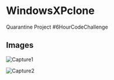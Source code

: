# WindowsXPclone
Quarantine Project
#6HourCodeChallenge

## Images 

![Capture1](https://user-images.githubusercontent.com/53239920/97109211-d70e0a00-170c-11eb-8f8d-4d545842732d.PNG)

![Capture2](https://user-images.githubusercontent.com/53239920/97109218-e0977200-170c-11eb-90a3-078af336f2fd.PNG)
